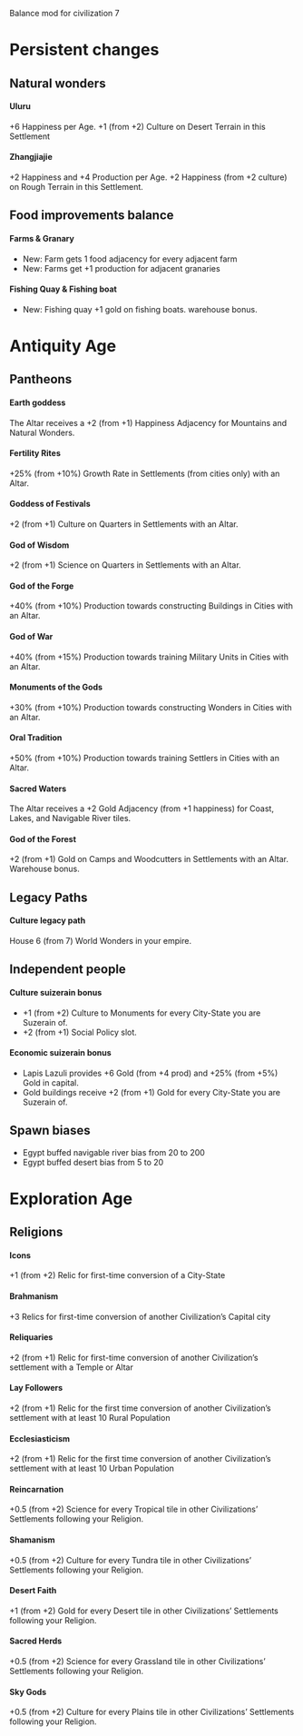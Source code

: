 Balance mod for civilization 7

# Persistent changes
## Natural wonders
#### Uluru
+6 Happiness per Age. +1 (from +2) Culture on Desert Terrain in this Settlement

#### Zhangjiajie 
+2 Happiness and +4 Production per Age. +2 Happiness (from +2 culture) on Rough Terrain in this Settlement.

## Food improvements balance
#### Farms & Granary
- New: Farm gets 1 food adjacency for every adjacent farm
- New: Farms get +1 production for adjacent granaries

#### Fishing Quay & Fishing boat
- New: Fishing quay +1 gold on fishing boats. warehouse bonus.


# Antiquity Age
## Pantheons
#### Earth goddess
The Altar receives a +2 (from +1) Happiness Adjacency for Mountains and Natural Wonders.

#### Fertility Rites
+25% (from +10%) Growth Rate in Settlements (from cities only) with an Altar.

#### Goddess of Festivals
+2 (from +1) Culture on Quarters in Settlements with an Altar.

#### God of Wisdom
+2 (from +1) Science on Quarters in Settlements with an Altar.

#### God of the Forge
+40% (from +10%) Production towards constructing Buildings in Cities with an Altar.

#### God of War
+40% (from +15%) Production towards training Military Units in Cities with an Altar.

#### Monuments of the Gods
+30% (from +10%) Production towards constructing Wonders in Cities with an Altar.

#### Oral Tradition
+50% (from +10%) Production towards training Settlers in Cities with an Altar.

#### Sacred Waters
The Altar receives a +2 Gold Adjacency (from +1 happiness) for Coast, Lakes, and Navigable River tiles.

#### God of the Forest
+2 (from +1) Gold on Camps and Woodcutters in Settlements with an Altar. Warehouse bonus.

## Legacy Paths
#### Culture legacy path
House 6 (from 7) World Wonders in your empire. 

## Independent people
#### Culture suizerain bonus
- +1 (from +2) Culture to Monuments for every City-State you are Suzerain of.
- +2 (from +1) Social Policy slot.

#### Economic suizerain bonus
- Lapis Lazuli provides +6 Gold (from +4 prod) and +25% (from +5%) Gold in capital.
- Gold buildings receive +2 (from +1) Gold for every City-State you are Suzerain of.

## Spawn biases
- Egypt buffed navigable river bias from 20 to 200
- Egypt buffed desert bias from 5 to 20


# Exploration Age
## Religions
#### Icons
+1 (from +2) Relic for first-time conversion of a City-State

#### Brahmanism
+3 Relics for first-time conversion of another Civilization’s Capital city

#### Reliquaries
+2 (from +1) Relic for first-time conversion of another Civilization’s settlement with a Temple or Altar

#### Lay Followers
+2 (from +1) Relic for the first time conversion of another Civilization’s settlement with at least 10 Rural Population

#### Ecclesiasticism
+2 (from +1) Relic for the first time conversion of another Civilization’s settlement with at least 10 Urban Population

#### Reincarnation
+0.5 (from +2) Science for every Tropical tile in other Civilizations’ Settlements following your Religion.

#### Shamanism
+0.5 (from +2) Culture for every Tundra tile in other Civilizations’ Settlements following your Religion.

#### Desert Faith
+1 (from +2) Gold for every Desert tile in other Civilizations’ Settlements following your Religion.

#### Sacred Herds
+0.5 (from +2) Science for every Grassland tile in other Civilizations’ Settlements following your Religion.

#### Sky Gods
+0.5 (from +2) Culture for every Plains tile in other Civilizations’ Settlements following your Religion.